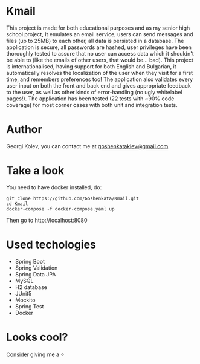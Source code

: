 # Kmail
This project is made for both educational purposes and as my senior high school project, 
It emulates an email service, users can send messages and files (up to 25MB) to each other, all data is persisted in a database.
The application is secure, all passwords are hashed, user privileges have been thoroughly tested to assure that no user can access data which it
shouldn't be able to (like the emails of other users, that would be... bad). This project is internationalised, having support for both English and Bulgarian,
it automatically resolves the localization of the user when they visit for a first time, and remembers preferences too! 
The application also validates every user input on both the front and back end and gives appropriate feedback to the user,
as well as other kinds of error-handling (no ugly whitelabel pages!). The application has been tested (22 tests with ~90% code coverage) for most corner cases 
with both unit and integration tests.
# Author
Georgi Kolev, you can contact me at goshenkataklev@gmail.com
# Take a look
You need to have docker installed, do:
```
git clone https://github.com/Goshenkata/Kmail.git
cd Kmail
docker-compose -f docker-compose.yaml up
```
Then go to http://localhost:8080
# Used techologies
* Spring Boot
* Spring Validation
* Spring Data JPA
* MySQL
* H2 database
* JUnit5
* Mockito
* Spring Test
* Docker
# Looks cool?
Consider giving me a ⭐
